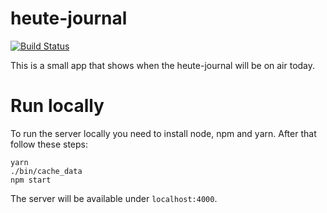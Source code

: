 # heute-journal

[![Build Status](https://travis-ci.org/bitboxer/heute-journal.svg?branch=master)](https://travis-ci.org/bitboxer/heute-journal)

This is a small app that shows when the heute-journal will
be on air today.

# Run locally

To run the server locally you need to install node, npm and yarn. After
that follow these steps:

```shell
yarn
./bin/cache_data
npm start
```

The server will be available under `localhost:4000`.
